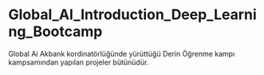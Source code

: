 # Global_AI_Introduction_Deep_Learning_Bootcamp
Global Ai Akbank kordinatörlüğünde yürüttüğü Derin Öğrenme kampı kampsamından yapılan projeler bütünüdür.
